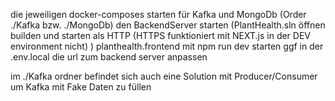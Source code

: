 die jeweiligen docker-composes starten für Kafka und MongoDb (Order ./Kafka bzw. ./MongoDb)
den BackendServer starten (PlantHealth.sln öffnen builden und starten als HTTP  (HTTPS funktioniert mit NEXT.js in der DEV environment nicht) )
planthealth.frontend mit npm run dev starten
ggf in der .env.local die url zum backend server anpassen

im ./Kafka ordner befindet sich auch eine Solution mit Producer/Consumer um Kafka mit Fake Daten zu füllen